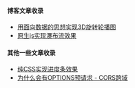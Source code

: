 #### 博客文章收录

- [用面向数据的思想实现3D旋转轮播图](https://github.com/liuyib/liuyib.github.io/issues/1)
- [原生js实现瀑布流效果](https://github.com/liuyib/liuyib.github.io/issues/2)

#### 其他一些文章收录

- [纯CSS实现进度条效果](https://github.com/liuyib/study-note/issues/1)
- [为什么会有OPTIONS预请求 - CORS跨域](https://github.com/liuyib/study-note/issues/2)

